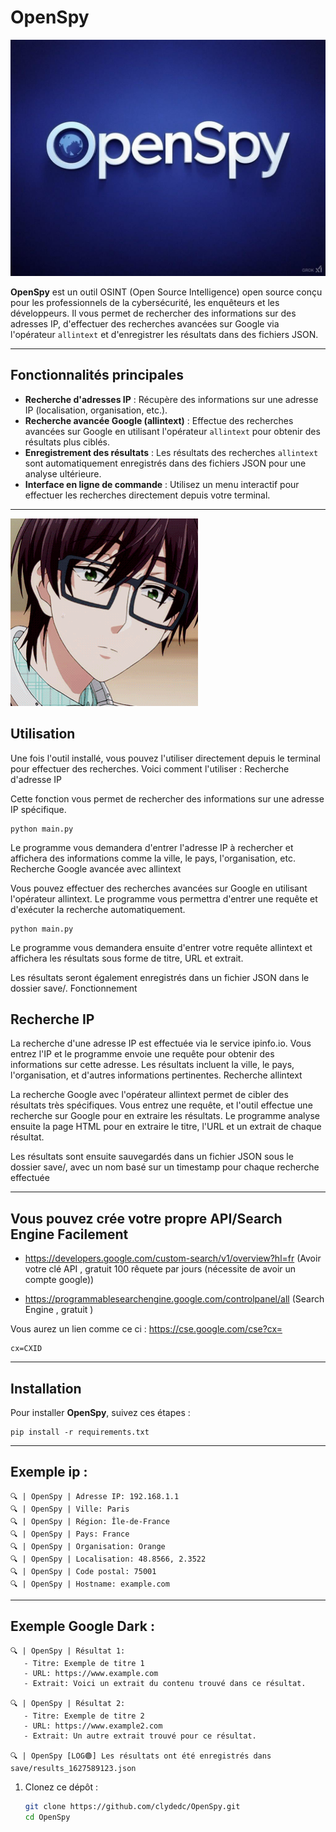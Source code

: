 # OpenSpy

![OpenSpy Logo](logo.jpg)

**OpenSpy** est un outil OSINT (Open Source Intelligence) open source conçu pour les professionnels de la cybersécurité, les enquêteurs et les développeurs. Il vous permet de rechercher des informations sur des adresses IP, d'effectuer des recherches avancées sur Google via l'opérateur `allintext` et d'enregistrer les résultats dans des fichiers JSON.

---


## Fonctionnalités principales

- **Recherche d'adresses IP** : Récupère des informations sur une adresse IP (localisation, organisation, etc.).
- **Recherche avancée Google (allintext)** : Effectue des recherches avancées sur Google en utilisant l'opérateur `allintext` pour obtenir des résultats plus ciblés.
- **Enregistrement des résultats** : Les résultats des recherches `allintext` sont automatiquement enregistrés dans des fichiers JSON pour une analyse ultérieure.
- **Interface en ligne de commande** : Utilisez un menu interactif pour effectuer les recherches directement depuis votre terminal.

---

![OpenSpy Logo](logo.gif)

## Utilisation

Une fois l'outil installé, vous pouvez l'utiliser directement depuis le terminal pour effectuer des recherches. Voici comment l'utiliser :
Recherche d'adresse IP

Cette fonction vous permet de rechercher des informations sur une adresse IP spécifique.

```
python main.py
```

Le programme vous demandera d'entrer l'adresse IP à rechercher et affichera des informations comme la ville, le pays, l'organisation, etc.
Recherche Google avancée avec allintext

Vous pouvez effectuer des recherches avancées sur Google en utilisant l'opérateur allintext. Le programme vous permettra d'entrer une requête et d'exécuter la recherche automatiquement.

```
python main.py
```

Le programme vous demandera ensuite d'entrer votre requête allintext et affichera les résultats sous forme de titre, URL et extrait.

Les résultats seront également enregistrés dans un fichier JSON dans le dossier save/.
Fonctionnement
## Recherche IP

La recherche d'une adresse IP est effectuée via le service ipinfo.io. Vous entrez l'IP et le programme envoie une requête pour obtenir des informations sur cette adresse. Les résultats incluent la ville, le pays, l'organisation, et d'autres informations pertinentes.
Recherche allintext

La recherche Google avec l'opérateur allintext permet de cibler des résultats très spécifiques. Vous entrez une requête, et l'outil effectue une recherche sur Google pour en extraire les résultats. Le programme analyse ensuite la page HTML pour en extraire le titre, l'URL et un extrait de chaque résultat.

Les résultats sont ensuite sauvegardés dans un fichier JSON sous le dossier save/, avec un nom basé sur un timestamp pour chaque recherche effectuée

---

## Vous pouvez crée votre propre API/Search Engine Facilement

- https://developers.google.com/custom-search/v1/overview?hl=fr (Avoir votre clé API , gratuit 100 rêquete par jours (nécessite de avoir un compte google))

- https://programmablesearchengine.google.com/controlpanel/all (Search Engine , gratuit )

Vous aurez un lien comme ce ci : https://cse.google.com/cse?cx=

```
cx=CXID
```
                                                             

---

## Installation

Pour installer **OpenSpy**, suivez ces étapes :

```
pip install -r requirements.txt
```

---

## Exemple ip :

```
🔍 | OpenSpy | Adresse IP: 192.168.1.1
🔍 | OpenSpy | Ville: Paris
🔍 | OpenSpy | Région: Île-de-France
🔍 | OpenSpy | Pays: France
🔍 | OpenSpy | Organisation: Orange
🔍 | OpenSpy | Localisation: 48.8566, 2.3522
🔍 | OpenSpy | Code postal: 75001
🔍 | OpenSpy | Hostname: example.com
```

---

## Exemple Google Dark :

```
🔍 | OpenSpy | Résultat 1:
   - Titre: Exemple de titre 1
   - URL: https://www.example.com
   - Extrait: Voici un extrait du contenu trouvé dans ce résultat.
   
🔍 | OpenSpy | Résultat 2:
   - Titre: Exemple de titre 2
   - URL: https://www.example2.com
   - Extrait: Un autre extrait trouvé pour ce résultat.

🔍 | OpenSpy [LOG🟢] Les résultats ont été enregistrés dans save/results_1627589123.json
```

1. Clonez ce dépôt :
   ```bash
   git clone https://github.com/clydedc/OpenSpy.git
   cd OpenSpy
